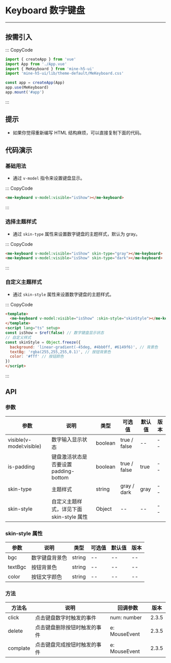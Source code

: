 # Keyboard 数字键盘

---

## 按需引入

::: CopyCode

```JavaScript
import { createApp } from 'vue'
import App from './App.vue'
import { MeKeyboard } from 'mine-h5-ui'
import 'mine-h5-ui/lib/theme-default/MeKeyboard.css'

const app = createApp(App)
app.use(MeKeyboard)
app.mount('#app')
```

:::

## 提示

- 如果你觉得重新编写 HTML 结构麻烦，可以直接复制下面的代码。

## 代码演示

### 基础用法

- 通过 `v-model` 指令来设置键盘显示。

::: CopyCode

```HTML
<me-keyboard v-model:visible="isShow"></me-keyboard>
```

:::

### 选择主题样式

- 通过 `skin-type` 属性来设置数字键盘的主题样式，默认为 gray。

::: CopyCode

```HTML
<me-keyboard v-model:visible="isShow" skin-type="gray"></me-keyboard>
<me-keyboard v-model:visible="isShow" skin-type="dark"></me-keyboard>
```

:::

### 自定义主题样式

- 通过 `skin-style` 属性来设置数字键盘的主题样式。

::: CopyCode

```HTML
<template>
  <me-keyboard v-model:visible="isShow" :skin-style="skinStyle"></me-keyboard>
</template>
<script lang="ts" setup>
const isShow = $ref(false) // 数字键盘显示状态
// 自定义样式
const skinStyle = Object.freeze({
  background: 'linear-gradient(-45deg, #4bb0ff, #6149f6)', // 背景色
  textBg: 'rgba(255,255,255,0.1)', // 按钮背景色
  color: '#fff' // 按钮颜色
})
</script>
```

:::

## API

### 参数

| 参数                     | 说明                                     | 类型    | 可选值       | 默认值 | 版本 |
| ------------------------ | ---------------------------------------- | ------- | ------------ | ------ | ---- |
| visible(v-model:visible) | 数字输入显示状态                         | boolean | true / false | --     | --   |
| is-padding               | 键盘激活状态是否要设置 padding-bottom    | boolean | true / false | true   | --   |
| skin-type                | 主题样式                                 | string  | gray / dark  | gray   | --   |
| skin-style               | 自定义主题样式，详见下面 skin-style 属性 | Object  | --           | --     | --   |

### skin-style 属性

| 参数    | 说明           | 类型   | 可选值 | 默认值 | 版本 |
| ------- | -------------- | ------ | ------ | ------ | ---- |
| bgc     | 数字键盘背景色 | string | --     | --     | --   |
| textBgc | 按钮背景色     | string | --     | --     | --   |
| color   | 按钮文字颜色   | string | --     | --     | --   |

### 方法

| 方法名   | 说明                         | 回调参数      | 版本  |
| -------- | ---------------------------- | ------------- | ----- |
| click    | 点击键盘数字时触发的事件     | num: number   | 2.3.5 |
| delete   | 点击键盘删除按钮时触发的事件 | e: MouseEvent | 2.3.5 |
| complate | 点击键盘完成按钮时触发的事件 | e: MouseEvent | 2.3.5 |
